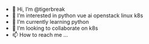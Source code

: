 - 👋 Hi, I’m @tigerbreak
- 👀 I’m interested in python vue ai openstack linux k8s
- 🌱 I’m currently learning python 
- 💞️ I’m looking to collaborate on k8s
- 📫 How to reach me ...

<!---
tigerbreak/tigerbreak is a ✨ special ✨ repository because its `README.md` (this file) appears on your GitHub profile.
You can click the Preview link to take a look at your changes.
--->
